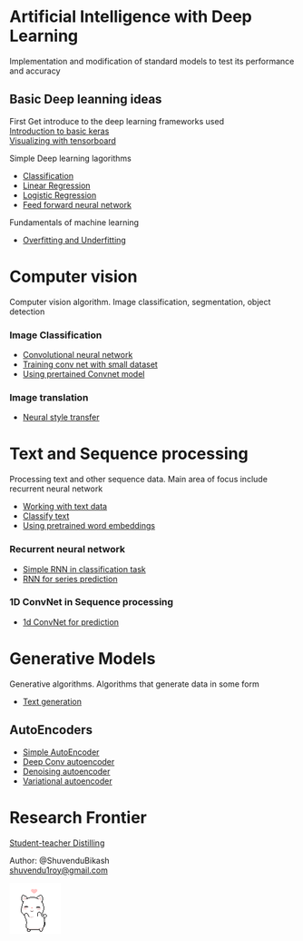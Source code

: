 # Artificial Intelligence with Deep Learning
Implementation and modification of standard models to test its performance and accuracy


## Basic Deep leanning ideas
First Get introduce to the deep learning frameworks used<br/>
[Introduction to basic keras](basics/keras_basics.py) <br/>
[Visualizing with tensorboard](basics/Tensorboard%20for%20visualizing%20network.ipynb)

Simple Deep learning lagorithms<br/>
- [Classification](classification)
- [Linear Regression](linear_regression)
- [Logistic Regression](logistic_regression)
- [Feed forward neural network](feedforward_neural_network)

Fundamentals of machine learning<br/>
- [Overfitting and Underfitting](fundamentals_of_machine_learning/Overfitting_and_Underfitting.ipynb)

# Computer vision
Computer vision algorithm. Image classification, segmentation, object detection
### Image Classification
- [Convolutional neural network](convolutional_neural_network)
- [Training conv net with small dataset](convolutional_neural_network/Training_convnet_on_small_dataset.ipynb)
- [Using prertained Convnet model](convolutional_neural_network/Using_pretrained_convnet.ipynb)

### Image translation
- [Neural style transfer](style_transfer)

# Text and Sequence processing
Processing text and other sequence data. Main area of focus include recurrent neural network
- [Working with text data](text_and_sequence/Working_with_text_data.ipynb)
- [Classify text](text_and_sequence/Movie_review_classifier.ipynb)
- [Using pretrained word embeddings](text_and_sequence/using_pretrained_word_embedding.ipynb)
### Recurrent neural network
- [Simple RNN in classification task](RNNs/RNN_layers_in_Classification.ipynb)
- [RNN for series prediction](RNNs/LSTM_for_sequence_prediction.ipynb)

### 1D ConvNet in Sequence processing
- [1d ConvNet for prediction](text_and_sequence/1d_convnet_for_sequence_processing.ipynb)

# Generative Models
Generative algorithms. Algorithms that generate data in some form
- [Text generation](generative_models/Character_level_text_generation.ipynb)
## AutoEncoders
- [Simple AutoEncoder](auto_encoder/simple_autoencoder)
- [Deep Conv autoencoder](auto_encoder/deep_convolutional_autoencoder)
- [Denoising autoencoder](auto_encoder/denoising_autoencoder)
- [Variational autoencoder](auto_encoder/variational_autoencoders)

# Research Frontier
[Student-teacher Distilling](student-teacher)

Author: @ShuvenduBikash <br>
shuvendu1roy@gmail.com

![](image/dancing_cat.gif)
